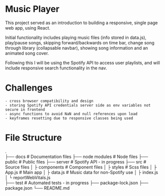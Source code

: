 # Music Player

This project served as an introduction to building a responsive, single page web app, using React.

Initial functionality includes playing music files (info stored in data.js), play/pause songs, skipping forward/backwards on time bar, change song through library (collapsable navbar), showing song information and an animated song cover.

Following this I will be using the Spotify API to access user playlists, and will include responsive search functionality in the nav. 

# Challenges

    - cross browser compatibility and design
    - storing Spotify API credentials server side as env variables not secure in frontend
    - async functions to avoid NaN and null references upon load
    - keyframes resetting due to responsive classes being used

# File Structure

.                  
├── docs                    # Documentation files
├── node modules            # Node files
├── public                  # Public files
├── server                  # Spotify API - in progress
├── src                     # Source files 
│    ├ components           # Component files
│    ├ styles               # Scss files
│    ├ App.js               # Main app
│    ├ data.js              # Music data for non-Spotify use
│    ├ index.js             
│    └ reportWebVitals.js   
├── test                    # Automated tests - in progress
├── package-lock.json
├── package.json
└── README.md